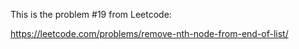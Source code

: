 This is the problem #19 from Leetcode:

https://leetcode.com/problems/remove-nth-node-from-end-of-list/